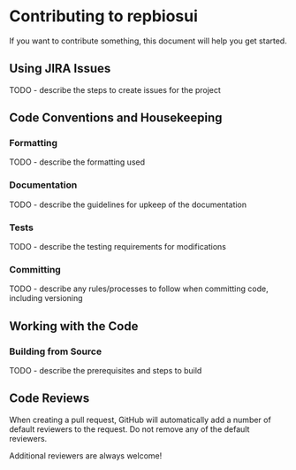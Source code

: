 # Contributing to repbiosui

If you want to contribute something, this document will help you get started.

## Using JIRA Issues

TODO - describe the steps to create issues for the project

## Code Conventions and Housekeeping

### Formatting

TODO - describe the formatting used

### Documentation

TODO - describe the guidelines for upkeep of the documentation

### Tests

TODO - describe the testing requirements for modifications

### Committing

TODO - describe any rules/processes to follow when committing code, including versioning

## Working with the Code

### Building from Source

TODO - describe the prerequisites and steps to build

## Code Reviews

When creating a pull request, GitHub will automatically add a number of default reviewers to the request. Do not remove any of the default reviewers.

Additional reviewers are always welcome!
